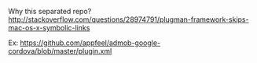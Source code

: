 Why this separated repo?
http://stackoverflow.com/questions/28974791/plugman-framework-skips-mac-os-x-symbolic-links

Ex:
https://github.com/appfeel/admob-google-cordova/blob/master/plugin.xml